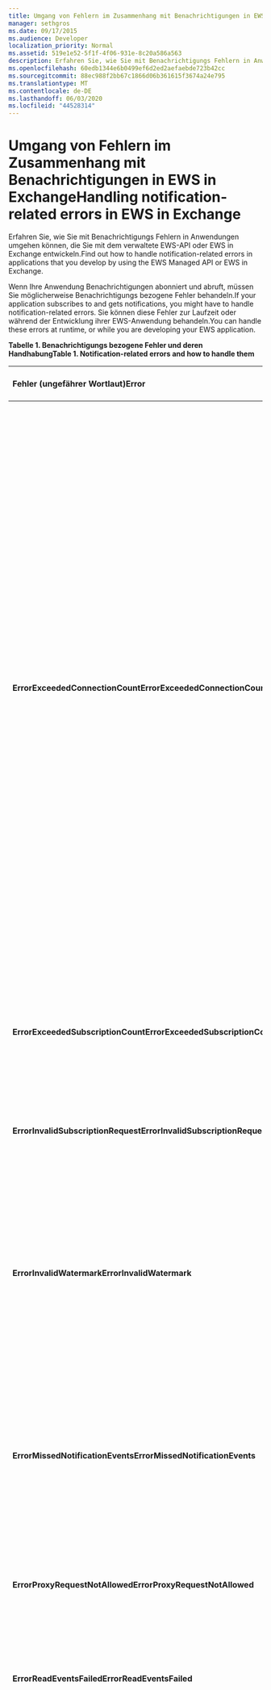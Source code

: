 ```yaml
---
title: Umgang von Fehlern im Zusammenhang mit Benachrichtigungen in EWS in Exchange
manager: sethgros
ms.date: 09/17/2015
ms.audience: Developer
localization_priority: Normal
ms.assetid: 519e1e52-5f1f-4f06-931e-8c20a586a563
description: Erfahren Sie, wie Sie mit Benachrichtigungs Fehlern in Anwendungen umgehen können, die Sie mit dem verwaltete EWS-API oder EWS in Exchange entwickeln.
ms.openlocfilehash: 60edb1344e6b0499ef6d2ed2aefaebde723b42cc
ms.sourcegitcommit: 88ec988f2bb67c1866d06b361615f3674a24e795
ms.translationtype: MT
ms.contentlocale: de-DE
ms.lasthandoff: 06/03/2020
ms.locfileid: "44528314"
---
```

# <a name="handling-notification-related-errors-in-ews-in-exchange"></a><span data-ttu-id="74919-103">Umgang von Fehlern im Zusammenhang mit Benachrichtigungen in EWS in Exchange</span><span class="sxs-lookup"><span data-stu-id="74919-103">Handling notification-related errors in EWS in Exchange</span></span>

<span data-ttu-id="74919-104">Erfahren Sie, wie Sie mit Benachrichtigungs Fehlern in Anwendungen umgehen können, die Sie mit dem verwaltete EWS-API oder EWS in Exchange entwickeln.</span><span class="sxs-lookup"><span data-stu-id="74919-104">Find out how to handle notification-related errors in applications that you develop by using the EWS Managed API or EWS in Exchange.</span></span>

<span data-ttu-id="74919-105">Wenn Ihre Anwendung Benachrichtigungen abonniert und abruft, müssen Sie möglicherweise Benachrichtigungs bezogene Fehler behandeln.</span><span class="sxs-lookup"><span data-stu-id="74919-105">If your application subscribes to and gets notifications, you might have to handle notification-related errors.</span></span> <span data-ttu-id="74919-106">Sie können diese Fehler zur Laufzeit oder während der Entwicklung ihrer EWS-Anwendung behandeln.</span><span class="sxs-lookup"><span data-stu-id="74919-106">You can handle these errors at runtime, or while you are developing your EWS application.</span></span>

<span data-ttu-id="74919-107">**Tabelle 1. Benachrichtigungs bezogene Fehler und deren Handhabung**</span><span class="sxs-lookup"><span data-stu-id="74919-107">**Table 1. Notification-related errors and how to handle them**</span></span>

|<span data-ttu-id="74919-108">Fehler (ungefährer Wortlaut)</span><span class="sxs-lookup"><span data-stu-id="74919-108">Error</span></span>|<span data-ttu-id="74919-109">Tritt auf, wenn Sie versuchen,...</span><span class="sxs-lookup"><span data-stu-id="74919-109">Occurs when you try to…</span></span>|<span data-ttu-id="74919-110">Behandeln von...</span><span class="sxs-lookup"><span data-stu-id="74919-110">Handle it by…</span></span>|
|:-----|:-----|:-----|
|<span data-ttu-id="74919-111">**ErrorExceededConnectionCount**</span><span class="sxs-lookup"><span data-stu-id="74919-111">**ErrorExceededConnectionCount**</span></span> |<span data-ttu-id="74919-112">Öffnen Sie eine Verbindung, um Ereignisse abzurufen, wenn das Konto das Verbindungslimit offener Streaming-Verbindungen erreicht hat.</span><span class="sxs-lookup"><span data-stu-id="74919-112">Open a connection to get events when the account reached its connection limit of open streaming connections.</span></span> | <ul><li><span data-ttu-id="74919-113">Verwenden eines [Identitätswechsels](https://technet.microsoft.com/library/dd776119%28v=exchg.150%29.aspx) zum [Öffnen von Verbindungen](how-to-maintain-affinity-between-group-of-subscriptions-and-mailbox-server.md#bk_throttling)</span><span class="sxs-lookup"><span data-stu-id="74919-113">Using [impersonation](https://technet.microsoft.com/library/dd776119%28v=exchg.150%29.aspx) to [open connections](how-to-maintain-affinity-between-group-of-subscriptions-and-mailbox-server.md#bk_throttling).</span></span></li><li><span data-ttu-id="74919-114">Verwenden weniger Verbindungen zum Abrufen von Ereignissen.</span><span class="sxs-lookup"><span data-stu-id="74919-114">Using fewer connections to get events.</span></span> <span data-ttu-id="74919-115">Maximieren Sie die Anzahl der Abonnements in jeder Verbindung, indem Sie [Affinität verwenden](how-to-maintain-affinity-between-group-of-subscriptions-and-mailbox-server.md) und [maximal 200-Abonnement-IDs in derselben Gruppe platzieren](how-to-maintain-affinity-between-group-of-subscriptions-and-mailbox-server.md#bk_howdoimaintain).</span><span class="sxs-lookup"><span data-stu-id="74919-115">Maximize the number of subscriptions in each connection by [using affinity](how-to-maintain-affinity-between-group-of-subscriptions-and-mailbox-server.md) and [placing a maximum of 200 subscription IDs in the same group](how-to-maintain-affinity-between-group-of-subscriptions-and-mailbox-server.md#bk_howdoimaintain).</span></span> <span data-ttu-id="74919-116">Anschließend können Sie die gleiche Verbindung verwenden, um Ereignisse für die gesamte Gruppe abzurufen, wodurch die Anzahl der erforderlichen Verbindungen reduziert wird.</span><span class="sxs-lookup"><span data-stu-id="74919-116">You can then use the same connection to retrieve events for the entire group, reducing the number of connections required.</span></span></li><li>  <span data-ttu-id="74919-117">Ändern des Werts von HangingConnectionLimit in der Datei "file. config" für Exchange lokal, um den Standardwert von drei geöffneten Verbindungen außer Kraft zu setzen.</span><span class="sxs-lookup"><span data-stu-id="74919-117">Changing the value of the HangingConnectionLimit in the web.config file for Exchange on-premises to override the default value of three open connections.</span></span> <span data-ttu-id="74919-118">Exchange Online hat einen standardmäßigen HangingConnectionLimit von 10, der nicht konfigurierbar ist.</span><span class="sxs-lookup"><span data-stu-id="74919-118">Exchange Online has a default HangingConnectionLimit of 10, which is not configurable.</span></span></li></ul> |
|<span data-ttu-id="74919-119">**ErrorExceededSubscriptionCount**</span><span class="sxs-lookup"><span data-stu-id="74919-119">**ErrorExceededSubscriptionCount**</span></span> |<span data-ttu-id="74919-120">Erstellen Sie zu viele Abonnements.</span><span class="sxs-lookup"><span data-stu-id="74919-120">Create too many subscriptions.</span></span> <span data-ttu-id="74919-121">Der Parameter [EwsMaxSubscriptions](https://msdn.microsoft.com/library/microsoft.exchange.data.directory.systemconfiguration.throttlingpolicy.ewsmaxsubscriptions%28v=exchg.150%29.aspx) Throttle Policy bestimmt die maximale Anzahl von Abonnements, die ein Konto erstellen kann.</span><span class="sxs-lookup"><span data-stu-id="74919-121">The [EwsMaxSubscriptions](https://msdn.microsoft.com/library/microsoft.exchange.data.directory.systemconfiguration.throttlingpolicy.ewsmaxsubscriptions%28v=exchg.150%29.aspx) throttling policy parameter determines the maximum number of subscriptions that an account can create.</span></span> | <ul><li><span data-ttu-id="74919-122">Verwenden eines [Identitätswechsels](https://technet.microsoft.com/library/dd776119%28v=exchg.150%29.aspx) zum [Erstellen von Abonnements](how-to-maintain-affinity-between-group-of-subscriptions-and-mailbox-server.md#bk_throttling)</span><span class="sxs-lookup"><span data-stu-id="74919-122">Using [impersonation](https://technet.microsoft.com/library/dd776119%28v=exchg.150%29.aspx) to [create subscriptions](how-to-maintain-affinity-between-group-of-subscriptions-and-mailbox-server.md#bk_throttling).</span></span></li><li><span data-ttu-id="74919-123">Verringern der Anzahl von Abonnements.</span><span class="sxs-lookup"><span data-stu-id="74919-123">Reducing the number of subscriptions.</span></span></li></ul> |
|<span data-ttu-id="74919-124">**ErrorInvalidSubscriptionRequest**</span><span class="sxs-lookup"><span data-stu-id="74919-124">**ErrorInvalidSubscriptionRequest**</span></span> |<span data-ttu-id="74919-125">Erstellen Sie Abonnements für mehrere Postfächer oder mehrere Ordner aus einer einzigen Anforderung.</span><span class="sxs-lookup"><span data-stu-id="74919-125">Create subscriptions for multiple mailboxes or multiple folders from a single request.</span></span>  |<span data-ttu-id="74919-126">Erstellen eines Abonnements für einen einzelnen öffentlichen Ordner oder ein einzelnes Postfach in einer einzigen Anforderung.</span><span class="sxs-lookup"><span data-stu-id="74919-126">Creating a subscription for a single public folder or a single mailbox in a single request.</span></span>|
|<span data-ttu-id="74919-127">**ErrorInvalidWatermark**</span><span class="sxs-lookup"><span data-stu-id="74919-127">**ErrorInvalidWatermark**</span></span> |<span data-ttu-id="74919-128">Abrufen von Ereignissen mithilfe eines ungültigen Wasserzeichens.</span><span class="sxs-lookup"><span data-stu-id="74919-128">Get events by using an invalid watermark.</span></span>| <ul><li><span data-ttu-id="74919-129">Überprüfen der Abonnement-ID, die in einer vorherigen Antwort zurückgegeben wurde.</span><span class="sxs-lookup"><span data-stu-id="74919-129">Checking the subscription ID returned in a previous response.</span></span></li><li><span data-ttu-id="74919-130">Vergewissern Sie sich, dass Sie die Abonnement-ID für das richtige **Datei "ExchangeService** -Objekt senden.</span><span class="sxs-lookup"><span data-stu-id="74919-130">Ensuring that you're sending the subscription ID for the correct **ExchangeService** object.</span></span></li><li><span data-ttu-id="74919-131">[Erstellen eines neuen Abonnements](handling-notification-related-errors-in-ews-in-exchange.md#bk_recover).</span><span class="sxs-lookup"><span data-stu-id="74919-131">[Creating a new subscription](handling-notification-related-errors-in-ews-in-exchange.md#bk_recover).</span></span></li></ul> |
|<span data-ttu-id="74919-132">**ErrorMissedNotificationEvents**</span><span class="sxs-lookup"><span data-stu-id="74919-132">**ErrorMissedNotificationEvents**</span></span> |<span data-ttu-id="74919-133">Ereignisse abrufen, wenn einige vorherige Ereignisse verpasst wurden.</span><span class="sxs-lookup"><span data-stu-id="74919-133">Get events when some previous events were missed.</span></span>   |<span data-ttu-id="74919-134">Vergleichen der Eigenschaften für erweiterte Ordner **PR_LOCAL_COMMIT_TIME_MAX** (0x670a) und **PR_DELETED_COUNT_TOTAL** (0x670b), um zu ermitteln, welche Änderungen verpasst wurden, und das [Erstellen eines neuen Abonnements](handling-notification-related-errors-in-ews-in-exchange.md#bk_recover).</span><span class="sxs-lookup"><span data-stu-id="74919-134">Comparing the extended folder properties **PR_LOCAL_COMMIT_TIME_MAX** (0x670a) and **PR_DELETED_COUNT_TOTAL** (0x670b) to determine what changes were missed, and [creating a new subscription](handling-notification-related-errors-in-ews-in-exchange.md#bk_recover).</span></span>  |
|<span data-ttu-id="74919-135">**ErrorProxyRequestNotAllowed**</span><span class="sxs-lookup"><span data-stu-id="74919-135">**ErrorProxyRequestNotAllowed**</span></span> |<span data-ttu-id="74919-136">Abonnieren von Ereignissen für einen Benutzer in einer Batchanforderung, deren Postfach auf eine andere Website verschoben wurde.</span><span class="sxs-lookup"><span data-stu-id="74919-136">Subscribe to events for a user in a batched request whose mailbox has moved to another site.</span></span>   |<span data-ttu-id="74919-137">Verwenden der [AutoErmittlung](autodiscover-for-exchange.md) zum erneuten Auffinden des ExternalEwsUrl oder EwsPartnerUrl und Erstellen eines neuen Abonnements.</span><span class="sxs-lookup"><span data-stu-id="74919-137">Using [Autodiscover](autodiscover-for-exchange.md) to rediscover the ExternalEwsUrl or EwsPartnerUrl, and creating a new subscription.</span></span>  |
|<span data-ttu-id="74919-138">**ErrorReadEventsFailed**</span><span class="sxs-lookup"><span data-stu-id="74919-138">**ErrorReadEventsFailed**</span></span> |<span data-ttu-id="74919-139">Ereignisse aus einem Abonnement abrufen, das nicht gefunden werden kann.</span><span class="sxs-lookup"><span data-stu-id="74919-139">Get events from a subscription that cannot be found.</span></span>  |<span data-ttu-id="74919-140">Verwenden der [AutoErmittlung](autodiscover-for-exchange.md) zum erneuten Auffinden des ExternalEwsUrl oder EwsPartnerUrl und Erstellen eines neuen Abonnements.</span><span class="sxs-lookup"><span data-stu-id="74919-140">Using [Autodiscover](autodiscover-for-exchange.md) to rediscover the ExternalEwsUrl or EwsPartnerUrl, and creating a new subscription.</span></span>  |
|<span data-ttu-id="74919-141">**ErrorServerBusy**</span><span class="sxs-lookup"><span data-stu-id="74919-141">**ErrorServerBusy**</span></span> | <span data-ttu-id="74919-142">[Einschränkungs](ews-throttling-in-exchange.md#throttling-considerations-for-ews-notification-applications) Grenzwerte überschreiten.</span><span class="sxs-lookup"><span data-stu-id="74919-142">Exceed [throttling](ews-throttling-in-exchange.md#throttling-considerations-for-ews-notification-applications) limits.</span></span> <span data-ttu-id="74919-143">Beachten Sie Folgendes hinsichtlich der Einschränkung:</span><span class="sxs-lookup"><span data-stu-id="74919-143">Be aware of the following regarding throttling:</span></span><ul><li><span data-ttu-id="74919-144">Der [EwsMaxSubscriptions](https://msdn.microsoft.com/library/microsoft.exchange.data.directory.systemconfiguration.throttlingpolicy.ewsmaxsubscriptions%28v=exchg.150%29.aspx) -einschränkungsgrenzwert gibt die maximale Anzahl an Push-, Pull-oder Streaming-Benachrichtigungsabonnements an, die gleichzeitig aktiv sein können.</span><span class="sxs-lookup"><span data-stu-id="74919-144">The [EwsMaxSubscriptions](https://msdn.microsoft.com/library/microsoft.exchange.data.directory.systemconfiguration.throttlingpolicy.ewsmaxsubscriptions%28v=exchg.150%29.aspx) throttling limit identifies the maximum number of push, pull, or streaming notification subscriptions that can be active at one time.</span></span> <span data-ttu-id="74919-145">Dies ist der Wert der Post Fach Abonnements und nicht die Anzahl der einzelnen Ordner Abonnements in einem Post Fach Abonnement.</span><span class="sxs-lookup"><span data-stu-id="74919-145">This is the value of mailbox subscriptions, not the number of individual folder subscriptions in a mailbox subscription.</span></span> <span data-ttu-id="74919-146">Beginnend mit den Dienstpost Fach Versionen 14.16.0135 und 14.15.0057.000 kann ein von Exchange Online oder Exchange Online als Teil Office 365 gehostetes Postfach bis zu 20 Abonnements haben, und ein Ziel Exchange 2013 lokales Postfach kann bis zu 5000 Abonnements aufweisen.</span><span class="sxs-lookup"><span data-stu-id="74919-146">Starting with service mailbox versions 14.16.0135 and 14.15.0057.000, a mailbox hosted by Exchange Online or Exchange Online as part of Office 365 can have up to 20 subscriptions, and a target Exchange 2013 on-premises mailbox can have up to 5000 subscriptions.</span></span></li><li><span data-ttu-id="74919-147">Der [EwsMaxConcurrency](https://msdn.microsoft.com/library/microsoft.exchange.data.directory.systemconfiguration.throttlingpolicy.ewsmaxconcurrency%28v=exchg.150%29.aspx) -einschränkungsgrenzwert gibt die maximale Anzahl aktiver Anforderungen für nicht-Streaming-Verbindungen an und weist den Standardwert 27 auf.</span><span class="sxs-lookup"><span data-stu-id="74919-147">The [EwsMaxConcurrency](https://msdn.microsoft.com/library/microsoft.exchange.data.directory.systemconfiguration.throttlingpolicy.ewsmaxconcurrency%28v=exchg.150%29.aspx) throttling limit identifies the maximum number of active requests for non-streaming connections and has a default value of 27.</span></span></li><li><span data-ttu-id="74919-148">Der Standardgrenzwert für offene Streaming-Verbindungen beträgt zehn.</span><span class="sxs-lookup"><span data-stu-id="74919-148">The default limit for open streaming connections is ten.</span></span></li></ul> |<ul><li><span data-ttu-id="74919-149">[Unter Berücksichtigung der Auswirkungen der Benachrichtigungs bezogenen Einschränkungsrichtlinien](ews-throttling-in-exchange.md#throttling-considerations-for-ews-notification-applications) und der Begrenzung der Anzahl aktiver Abonnements und aktiver Verbindungen, sodass die Anwendung nicht gedrosselt wird.</span><span class="sxs-lookup"><span data-stu-id="74919-149">[Considering the implications of the notification-related throttling policies](ews-throttling-in-exchange.md#throttling-considerations-for-ews-notification-applications) and limiting the number of active subscriptions and active connections so that the application is not throttled.</span></span></li><li><span data-ttu-id="74919-150">Verwenden weniger Verbindungen zum Abrufen von Ereignissen.</span><span class="sxs-lookup"><span data-stu-id="74919-150">Using fewer connections to get events.</span></span> <span data-ttu-id="74919-151">Maximieren Sie die Anzahl der Abonnements in jeder Verbindung, indem Sie [maximal 200 Abonnement-IDs in derselben Gruppe platzieren](how-to-maintain-affinity-between-group-of-subscriptions-and-mailbox-server.md).</span><span class="sxs-lookup"><span data-stu-id="74919-151">Maximize the number of subscriptions in each connection by [placing a maximum of 200 subscription IDs in the same group](how-to-maintain-affinity-between-group-of-subscriptions-and-mailbox-server.md).</span></span> <span data-ttu-id="74919-152">Anschließend können Sie die gleiche Verbindung verwenden, um Ereignisse für die gesamte Gruppe abzurufen, wodurch die Anzahl der erforderlichen Verbindungen reduziert wird.</span><span class="sxs-lookup"><span data-stu-id="74919-152">You can then use the same connection to retrieve events for the entire group, reducing the number of connections required.</span></span></li><li><span data-ttu-id="74919-153">Ändern des Werts von HangingConnectionLimit in der Datei "file. config", um den Standardwert von zehn geöffneten Streaming-Verbindungen außer Kraft zu setzen.</span><span class="sxs-lookup"><span data-stu-id="74919-153">Changing the value of the HangingConnectionLimit in the web.config file to override the default value of ten open streaming connections.</span></span></li></ul>|
|<span data-ttu-id="74919-154">**ErrorSubscriptionNotFound**</span><span class="sxs-lookup"><span data-stu-id="74919-154">**ErrorSubscriptionNotFound**</span></span> |<span data-ttu-id="74919-155">Ereignisse für ein Abonnement abrufen, das nicht gefunden werden kann.</span><span class="sxs-lookup"><span data-stu-id="74919-155">Get events for a subscription that cannot be found.</span></span> <span data-ttu-id="74919-156">Das Abonnement ist möglicherweise abgelaufen, der EWS-Prozess wurde möglicherweise neu gestartet oder ein ungültiges Abonnement wurde übergeben.</span><span class="sxs-lookup"><span data-stu-id="74919-156">The subscription might have expired, the EWS process might have been restarted, or an invalid subscription was passed in.</span></span> | <ul><li><span data-ttu-id="74919-157">Vergewissern Sie sich, dass Sie dieselbe Abonnement-ID verwenden, die in einer vorherigen Antwort zurückgegeben wurde.</span><span class="sxs-lookup"><span data-stu-id="74919-157">Verifying that you're using the same subscription ID that was returned in a previous response.</span></span></li><li><span data-ttu-id="74919-158">Vergewissern Sie sich, dass Sie die Abonnement-ID für das richtige **Datei "ExchangeService** -Objekt senden.</span><span class="sxs-lookup"><span data-stu-id="74919-158">Ensuring that you're sending the subscription ID for the correct **ExchangeService** object.</span></span></li><li> <span data-ttu-id="74919-159">[Erstellen eines neuen Abonnements](handling-notification-related-errors-in-ews-in-exchange.md#bk_recover).</span><span class="sxs-lookup"><span data-stu-id="74919-159">[Creating a new subscription](handling-notification-related-errors-in-ews-in-exchange.md#bk_recover).</span></span></li></ul> |
|<span data-ttu-id="74919-160">**[ServiceLocalException](https://msdn.microsoft.com/library/microsoft.exchange.webservices.data.serviceresponseexception%28v=exchg.80%29.aspx)**</span><span class="sxs-lookup"><span data-stu-id="74919-160">**[ServiceLocalException](https://msdn.microsoft.com/library/microsoft.exchange.webservices.data.serviceresponseexception%28v=exchg.80%29.aspx)**</span></span> |<span data-ttu-id="74919-161">Hinzufügen eines Abonnements zu einem neuen Ordner, während eine Abonnement Verbindung in einem anderen Ordner geöffnet ist.</span><span class="sxs-lookup"><span data-stu-id="74919-161">Add a subscription to a new folder while a subscription connection is open on another folder.</span></span>  |<span data-ttu-id="74919-162">Ändern des Abonnements zum Abonnieren aller Ordner im Postfach anstelle eines bestimmten Ordners.</span><span class="sxs-lookup"><span data-stu-id="74919-162">Changing your subscription to subscribe to all folders in the mailbox, instead of a specific folder.</span></span>  |
|<span data-ttu-id="74919-163">**[ServiceResponseException](https://msdn.microsoft.com/library/microsoft.exchange.webservices.data.serviceresponseexception%28v=exchg.80%29.aspx)**</span><span class="sxs-lookup"><span data-stu-id="74919-163">**[ServiceResponseException](https://msdn.microsoft.com/library/microsoft.exchange.webservices.data.serviceresponseexception%28v=exchg.80%29.aspx)**</span></span> |<span data-ttu-id="74919-164">Ereignisse für ein Abonnement abrufen, das sich nicht im Exchange-Informationsspeicher befinden kann.</span><span class="sxs-lookup"><span data-stu-id="74919-164">Get events for a subscription that cannot be located in the Exchange store.</span></span>  | <ul><li><span data-ttu-id="74919-165">Vergewissern Sie sich, dass Sie dieselbe Abonnement-ID verwenden, die in einer vorherigen Antwort zurückgegeben wurde.</span><span class="sxs-lookup"><span data-stu-id="74919-165">Verifying that you're using the same subscription ID that was returned in a previous response.</span></span></li><li><span data-ttu-id="74919-166">Vergewissern Sie sich, dass Sie die Abonnement-ID für das richtige **Datei "ExchangeService** -Objekt senden.</span><span class="sxs-lookup"><span data-stu-id="74919-166">Ensuring that you're sending the subscription ID for the correct **ExchangeService** object.</span></span></li></ul> |

## <a name="recovering-from-lost-subscriptions"></a><span data-ttu-id="74919-167">Recovery von verlorenen Abonnements</span><span class="sxs-lookup"><span data-stu-id="74919-167">Recovering from lost subscriptions</span></span>
<span data-ttu-id="74919-168"><a name="bk_recover"> </a></span><span class="sxs-lookup"><span data-stu-id="74919-168"><a name="bk_recover"> </a></span></span>

<span data-ttu-id="74919-169">Wenn ein Abonnement verloren geht oder nicht mehr zugänglich ist, empfiehlt es sich, ein neues Abonnement zu erstellen und das alte Wasserzeichen nicht in das neue Abonnement einzubeziehen.</span><span class="sxs-lookup"><span data-stu-id="74919-169">When a subscription is lost, or is no longer accessible, it is best to create a new subscription and not include the old watermark in the new subscription.</span></span> <span data-ttu-id="74919-170">Resubscribing mit dem alten Wasserzeichen führt zu einer linearen Überprüfung auf Ereignisse, was kostspielig ist.</span><span class="sxs-lookup"><span data-stu-id="74919-170">Resubscribing with the old watermark causes a linear scan for events, which is costly.</span></span> <span data-ttu-id="74919-171">Erstellen Sie stattdessen ein neues Abonnement, und vergleichen Sie die Ordner Eigenschaften, um nach Inhaltsänderungen zu suchen, die zwischen dem verlorenen Abonnement und dem neuen Abonnement aufgetreten sind.</span><span class="sxs-lookup"><span data-stu-id="74919-171">Instead, create a new subscription and compare folder properties to look for content changes that occurred between the lost subscription and the new subscription.</span></span> <span data-ttu-id="74919-172">Die erweiterten Ordner Eigenschaften, die Sie überprüfen sollten, sind **PR_LOCAL_COMMIT_TIME_MAX** (0x670a0040) und **PR_DELETED_COUNT_TOTAL** (0x670b0003).</span><span class="sxs-lookup"><span data-stu-id="74919-172">The extended folder properties that we recommend that you check are **PR_LOCAL_COMMIT_TIME_MAX** (0x670a0040) and **PR_DELETED_COUNT_TOTAL** (0x670b0003).</span></span> <span data-ttu-id="74919-173">Sie können dies tun, indem Sie [eine erweiterte Eigenschaftsdefinition erstellen](properties-and-extended-properties-in-ews-in-exchange.md).</span><span class="sxs-lookup"><span data-stu-id="74919-173">You can do this by [creating an extended property definition](properties-and-extended-properties-in-ews-in-exchange.md).</span></span>

## <a name="see-also"></a><span data-ttu-id="74919-174">Siehe auch</span><span class="sxs-lookup"><span data-stu-id="74919-174">See also</span></span>

- [<span data-ttu-id="74919-175">Benachrichtigungsabonnements, Postfachereignisse und EWS in Exchange</span><span class="sxs-lookup"><span data-stu-id="74919-175">Notification subscriptions, mailbox events, and EWS in Exchange</span></span>](notification-subscriptions-mailbox-events-and-ews-in-exchange.md)
- [<span data-ttu-id="74919-176">Streambenachrichtigungen zu Postfachereignissen mithilfe von EWS in Exchange</span><span class="sxs-lookup"><span data-stu-id="74919-176">Stream notifications about mailbox events by using EWS in Exchange</span></span>](how-to-stream-notifications-about-mailbox-events-by-using-ews-in-exchange.md)
- [<span data-ttu-id="74919-177">Pullbenachrichtigungen zu Postfachereignissen mithilfe von EWS in Exchange</span><span class="sxs-lookup"><span data-stu-id="74919-177">Pull notifications about mailbox events by using EWS in Exchange</span></span>](how-to-pull-notifications-about-mailbox-events-by-using-ews-in-exchange.md)
- [<span data-ttu-id="74919-178">Verwalten von Affinität zwischen einer Gruppe von Abonnements und dem Postfachserver in Exchange</span><span class="sxs-lookup"><span data-stu-id="74919-178">Maintain affinity between a group of subscriptions and the Mailbox server in Exchange</span></span>](how-to-maintain-affinity-between-group-of-subscriptions-and-mailbox-server.md)


